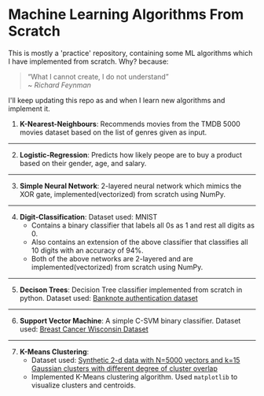 # Machine Learning Algorithms From Scratch
   
This is mostly a 'practice' repository, containing some ML algorithms which I have implemented from scratch. Why? because:

> “What I cannot create, I do not understand”  
    ~ *<cite>Richard Feynman</cite>*

I'll keep updating this repo as and when I learn new algorithms and implement it.  
  
1. **K-Nearest-Neighbours**: Recommends movies from the TMDB 5000 movies dataset based on the list of genres given as input.
---
2. **Logistic-Regression**: Predicts how likely peope are to buy a product based on their gender, age, and salary.
---
3. **Simple Neural Network**: 2-layered neural network which mimics the XOR gate, implemented(vectorized) from scratch using NumPy.
---
4. **Digit-Classification**: Dataset used: MNIST  
    - Contains a binary classifier that labels all 0s as 1 and rest all digits as 0.
    - Also contains an extension of the above classifier that classifies all 10 digits with an accuracy of 94%.
    - Both of the above networks are 2-layered and are implemented(vectorized) from scratch using NumPy.
---
5. **Decison Trees**: Decision Tree classifier implemented from scratch in python. Dataset used: [Banknote authentication dataset](http://archive.ics.uci.edu/ml/datasets/banknote+authentication)
---
6. **Support Vector Machine**: A simple C-SVM binary classifier. Dataset used: [Breast Cancer Wisconsin Dataset](https://www.kaggle.com/uciml/breast-cancer-wisconsin-data)
---
7. **K-Means Clustering**: 
	- Dataset used: [Synthetic 2-d data with N=5000 vectors and k=15 Gaussian clusters with different degree of cluster overlap](http://cs.joensuu.fi/sipu/datasets/)
	- Implemented K-Means clustering algorithm. Used `matplotlib` to visualize clusters and centroids.  
